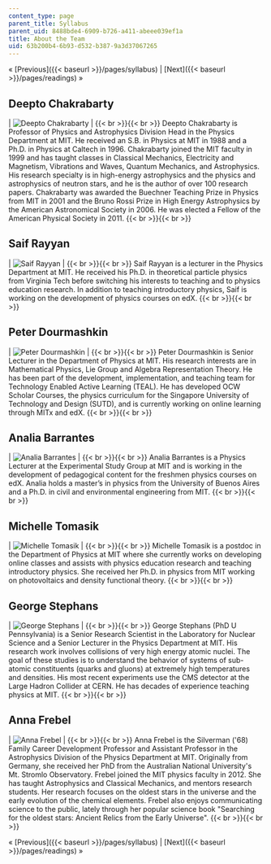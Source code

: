 ```yaml
---
content_type: page
parent_title: Syllabus
parent_uid: 8488bde4-6909-b726-a411-abeee039ef1a
title: About the Team
uid: 63b200b4-6b93-d532-b387-9a3d37067265
---
```


« [Previous]({{< baseurl >}}/pages/syllabus) | [Next]({{< baseurl >}}/pages/readings) »

Deepto Chakrabarty
------------------

| ![Deepto Chakrabarty](BASEURL_PLACEHOLDER/resources/deepto_x110) |  {{< br >}}{{< br >}} Deepto Chakrabarty is Professor of Physics and Astrophysics Division Head in the Physics Department at MIT. He received an S.B. in Physics at MIT in 1988 and a Ph.D. in Physics at Caltech in 1996. Chakrabarty joined the MIT faculty in 1999 and has taught classes in Classical Mechanics, Electricity and Magnetism, Vibrations and Waves, Quantum Mechanics, and Astrophysics. His research specialty is in high-energy astrophysics and the physics and astrophysics of neutron stars, and he is the author of over 100 research papers. Chakrabarty was awarded the Buechner Teaching Prize in Physics from MIT in 2001 and the Bruno Rossi Prize in High Energy Astrophysics by the American Astronomical Society in 2006. He was elected a Fellow of the American Physical Society in 2011. {{< br >}}{{< br >}}  

Saif Rayyan
-----------

| ![Saif Rayyan](BASEURL_PLACEHOLDER/resources/rayyan_saif_about) |  {{< br >}}{{< br >}} Saif Rayyan is a lecturer in the Physics Department at MIT. He received his Ph.D. in theoretical particle physics from Virginia Tech before switching his interests to teaching and to physics education research. In addition to teaching introductory physics, Saif is working on the development of physics courses on edX. {{< br >}}{{< br >}}  

Peter Dourmashkin
-----------------

| ![Peter Dourmashkin](BASEURL_PLACEHOLDER/resources/dourmashkin_peter-ac4ad29dba3e) |  {{< br >}}{{< br >}} Peter Dourmashkin is Senior Lecturer in the Department of Physics at MIT. His research interests are in Mathematical Physics, Lie Group and Algebra Representation Theory. He has been part of the development, implementation, and teaching team for Technology Enabled Active Learning (TEAL). He has developed OCW Scholar Courses, the physics curriculum for the Singapore University of Technology and Design (SUTD), and is currently working on online learning through MITx and edX. {{< br >}}{{< br >}}  

Analia Barrantes
----------------

| ![Analia Barrantes](BASEURL_PLACEHOLDER/resources/analiabarrantes_110x110) |  {{< br >}}{{< br >}} Analia Barrantes is a Physics Lecturer at the Experimental Study Group at MIT and is working in the development of pedagogical content for the freshmen physics courses on edX. Analia holds a master’s in physics from the University of Buenos Aires and a Ph.D. in civil and environmental engineering from MIT. {{< br >}}{{< br >}}  

Michelle Tomasik
----------------

| ![Michelle Tomasik](BASEURL_PLACEHOLDER/resources/michelletomasik_110x110) |  {{< br >}}{{< br >}} Michelle Tomasik is a postdoc in the Department of Physics at MIT where she currently works on developing online classes and assists with physics education research and teaching introductory physics. She received her Ph.D. in physics from MIT working on photovoltaics and density functional theory. {{< br >}}{{< br >}}  

George Stephans
---------------

| ![George Stephans](BASEURL_PLACEHOLDER/resources/stephans_george-3799c85352c7) |  {{< br >}}{{< br >}} George Stephans (PhD U Pennsylvania) is a Senior Research Scientist in the Laboratory for Nuclear Science and a Senior Lecturer in the Physics Department at MIT. His research work involves collisions of very high energy atomic nuclei. The goal of these studies is to understand the behavior of systems of sub-atomic constituents (quarks and gluons) at extremely high temperatures and densities. His most recent experiments use the CMS detector at the Large Hadron Collider at CERN. He has decades of experience teaching physics at MIT. {{< br >}}{{< br >}}  

Anna Frebel
-----------

| ![Anna Frebel](BASEURL_PLACEHOLDER/resources/anna_110x110) |  {{< br >}}{{< br >}} Anna Frebel is the Silverman ('68) Family Career Development Professor and Assistant Professor in the Astrophysics Division of the Physics Department at MIT. Originally from Germany, she received her PhD from the Australian National University's Mt. Stromlo Observatory. Frebel joined the MIT physics faculty in 2012. She has taught Astrophysics and Classical Mechanics, and mentors research students. Her research focuses on the oldest stars in the universe and the early evolution of the chemical elements. Frebel also enjoys communicating science to the public, lately through her popular science book "Searching for the oldest stars: Ancient Relics from the Early Universe". {{< br >}}{{< br >}}  

« [Previous]({{< baseurl >}}/pages/syllabus) | [Next]({{< baseurl >}}/pages/readings) »